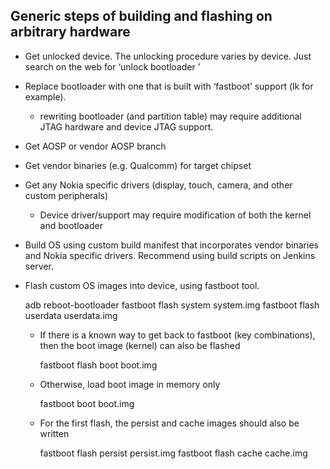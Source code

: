 Generic steps of building and flashing on arbitrary hardware
------------------------------------------------------------

-   Get unlocked device. The unlocking
    procedure varies by device. Just search on the web for ‘unlock
    bootloader <your device>’
-   Replace bootloader with one that is built with ‘fastboot’ support
    (lk for example).
    -   rewriting bootloader (and partition table) may require
        additional JTAG hardware and device JTAG support.
-   Get AOSP or vendor AOSP branch
-   Get vendor binaries (e.g. Qualcomm) for target chipset
-   Get any Nokia specific drivers (display, touch, camera, and other
    custom peripherals)
    -   Device driver/support may require modification of both the
        kernel and bootloader
-   Build OS using custom build manifest that incorporates vendor
    binaries and Nokia specific drivers. Recommend using build scripts
    on Jenkins server.
-   Flash custom OS images into device, using fastboot tool.

    adb reboot-bootloader
    fastboot flash system system.img
    fastboot flash userdata userdata.img

    -   If there is a known way to get back to fastboot (key
        combinations), then the boot image (kernel) can also be flashed

        fastboot flash boot boot.img

    -   Otherwise, load boot image in memory only

        fastboot boot boot.img
    -   For the first flash, the persist and cache images should also be
        written

        fastboot flash persist persist.img
        fastboot flash cache cache.img

